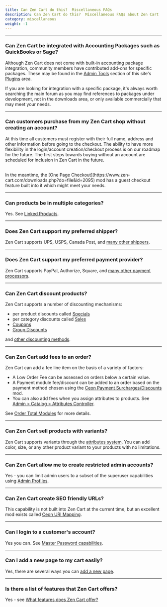 ```yaml
---
title: Can Zen Cart do this?  Miscellaneous FAQs
description: Can Zen Cart do this?  Miscellaneous FAQs about Zen Cart
category: miscellaneous
weight: -1
---
```


--- 

### Can Zen Cart be integrated with Accounting Packages such as QuickBooks or Sage?
Although Zen Cart does not come with built-in accounting package integration, community members have contributed add-ons for specific packages. These may be found in the [Admin Tools](https://www.zen-cart.com/downloads.php?do=cat&id=1) section of this site's [Plugins](https://www.zen-cart.com/downloads.php) area.

If you are looking for integration with a specific package, it's always worth searching the main forum as you may find references to packages under development, not in the downloads area, or only available commercially that may meet your needs.

---

### Can customers purchase from my Zen Cart shop without creating an account?

At this time all customers must register with their full name, address and other information before going to the checkout. The ability to have more flexibility in the login/account creation/checkout process is on our roadmap for the future. The first steps towards buying without an account are scheduled for inclusion in Zen Cart in the future.

<br />
In the meantime, the [One Page Checkout](https://www.zen-cart.com/downloads.php?do=file&id=2095) mod has a guest checkout feature
built into it which might meet your needs.

---

### Can products be in multiple categories? 

Yes.  See [Linked Products](/user/products/linked_product/).

---

### Does Zen Cart support my preferred shipper? 

Zen Cart supports UPS, USPS, Canada Post, and [many other shippers](/user/shipping/). 

---

### Does Zen Cart support my preferred payment provider? 
Zen Cart supports PayPal, Authorize, Square, and [many other payment processors](/user/payment/). 

---
### Can Zen Cart discount products?

Zen Cart supports a number of discounting mechanisms: 
- per product discounts called [Specials](/user/admin_pages/catalog/specials/)
- per category discounts called [Sales](/user/admin_pages/catalog/salemaker/)
- [Coupons](/user/order_total/coupons/)
- [Group Discounts](/user/order_total/group_pricing/)

and [other discounting methods](/user/order_total/). 

---
### Can Zen Cart add fees to an order? 

Zen Cart can add a fee line item on the basis of a variety of factors:
- A Low Order Fee can be assessed on orders below a certain value. 
- A Payment module fee/discount can be added to an order based on the 
payment method chosen using the [Ceon Payment Surcharges/Discounts](https://www.zen-cart.com/downloads.php?do=file&id=1279) mod. 
- You can also add fees when you assign attributes to products.  See [Admin > Catalog > Attributes Controller](/user/admin_pages/catalog/attributes_controller/). 

See [Order Total Modules](/user/order_total/order_total/) for more details. 

---
### Can Zen Cart sell products with variants? 
Zen Cart supports variants through the [attributes system](/user/products/attributes/).  You can add
color, size, or any other product variant to your products with no limitations.

---

### Can Zen Cart allow me to create restricted admin accounts? 
Yes - you can limit admin users to a subset of the superuser capabilities using
[Admin Profiles](/user/admin_pages/admins/admin_profiles). 

---

### Can Zen Cart create SEO friendly URLs? 
This capability is not built into Zen Cart at the current time, but an
excellent mod exists called [Ceon URI Mapping](https://www.zen-cart.com/downloads.php?do=file&id=2250). 

---

### Can I login to a customer's account? 
Yes you can.  See [Master Password capabilities](/user/admin/master_password). 

---

### Can I add a new page to my cart easily? 

Yes, there are several ways you can [add a new page](/user/customizing/add_pages). 

--- 
<!-- please keep this at the end --> 
### Is there a list of features that Zen Cart offers? 
Yes - see [What features does Zen Cart offer?](/user/about_us/features)

